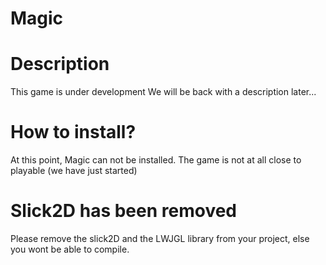 Magic
=====

Description
===========
This game is under development
We will be back with a description later...

How to install?
===============
At this point, Magic can not be installed.
The game is not at all close to playable (we have just started)

Slick2D has been removed
========================
Please remove the slick2D and the LWJGL library from your project,
else you wont be able to compile.
